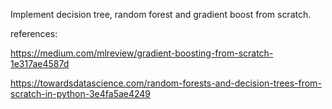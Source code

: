 Implement decision tree, random forest and gradient boost from scratch.

references:

https://medium.com/mlreview/gradient-boosting-from-scratch-1e317ae4587d

https://towardsdatascience.com/random-forests-and-decision-trees-from-scratch-in-python-3e4fa5ae4249
